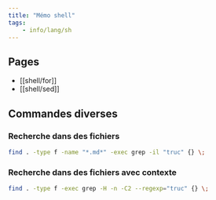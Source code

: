 ```yaml
---
title: "Mémo shell"
tags:
    - info/lang/sh
---
```


## Pages

- [[shell/for]]
- [[shell/sed]]

## Commandes diverses

### Recherche dans des fichiers

```sh
find . -type f -name "*.md*" -exec grep -il "truc" {} \;
```

### Recherche dans des fichiers avec contexte

```sh
find . -type f -exec grep -H -n -C2 --regexp="truc" {} \;
```
